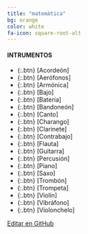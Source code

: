 ```yaml
---
title: "matemática"
bg: orange
color: white
fa-icon: square-root-alt
---
```

#### INTRUMENTOS

<!---
No poner los links de t.joinchat directamente,
usar https://www.protectyourlinks.com/ para obtener
un link corto protegido por captcha
-->

* {:.btn}  <i class="fas fa-gamepad"></i> [Acordeón]
* {:.btn}  <i class="fas fa-gamepad"></i> [Aerófonos]
* {:.btn}  <i class="fas fa-gamepad"></i> [Armónica]
* {:.btn}  <i class="fas fa-gamepad"></i> [Bajo]
* {:.btn}  <i class="fas fa-gamepad"></i> [Batería]
* {:.btn}  <i class="fas fa-gamepad"></i> [Bandoneón]
* {:.btn}  <i class="fas fa-gamepad"></i> [Canto]
* {:.btn}  <i class="fas fa-gamepad"></i> [Charango]
* {:.btn}  <i class="fas fa-gamepad"></i> [Clarinete]
* {:.btn}  <i class="fas fa-gamepad"></i> [Contrabajo]
* {:.btn}  <i class="fas fa-gamepad"></i> [Flauta]
* {:.btn}  <i class="fas fa-guitar"></i> [Guitarra]
* {:.btn}  <i class="fas fa-gamepad"></i> [Percusión]
* {:.btn}  <i class="fas fa-gamepad"></i> [Piano]
* {:.btn}  <i class="fas fa-gamepad"></i> [Saxo]
* {:.btn}  <i class="fas fa-gamepad"></i> [Trombón]
* {:.btn}  <i class="fas fa-gamepad"></i> [Trompeta]
* {:.btn}  <i class="fas fa-gamepad"></i> [Violín]
* {:.btn}  <i class="fas fa-gamepad"></i> [Vibráfono]
* {:.btn}  <i class="fas fa-gamepad"></i> [Violonchelo]
 


<span class="editongithub">
	<a href="{{site.github.repository_url}}/blob/master/{{page.path}}">
		<i class="fas fa-pen"></i> Editar en GitHub
	</a>
</span>
